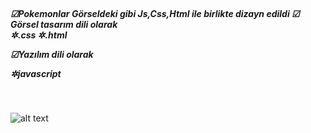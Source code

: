 
<br>
 
 <h5> ☑Pokemonlar Görseldeki gibi Js,Css,Html ile birlikte dizayn edildi
☑ Görsel tasarım dili olarak
  <br>
✲.css
✲.html


☑Yazılım dili olarak
 <br>

✲javascript 
</h5> 
<br>

![alt text](pokemons-guide-ezgif.com-optimize-2.gif)
